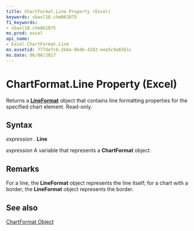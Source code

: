 ```yaml
---
title: ChartFormat.Line Property (Excel)
keywords: vbaxl10.chm861075
f1_keywords:
- vbaxl10.chm861075
ms.prod: excel
api_name:
- Excel.ChartFormat.Line
ms.assetid: 777defcb-2b8a-8b4b-4282-eea5c9a65b1c
ms.date: 06/08/2017
---
```



# ChartFormat.Line Property (Excel)

Returns a  **[LineFormat](Excel.LineFormat.md)** object that contains line formatting properties for the specified chart element. Read-only.


## Syntax

 _expression_ . **Line**

 _expression_ A variable that represents a **ChartFormat** object.


## Remarks

For a line, the  **LineFormat** object represents the line itself; for a chart with a border, the **LineFormat** object represents the border.


## See also


[ChartFormat Object](Excel.ChartFormat.md)

